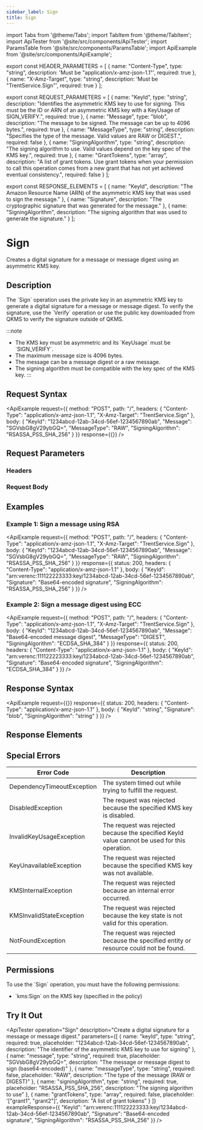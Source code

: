 ```yaml
---
sidebar_label: Sign
title: Sign
---
```


import Tabs from '@theme/Tabs';
import TabItem from '@theme/TabItem';
import ApiTester from '@site/src/components/ApiTester';
import ParamsTable from '@site/src/components/ParamsTable';
import ApiExample from '@site/src/components/ApiExample';

export const HEADER_PARAMETERS = [
  {
    name: "Content-Type",
    type: "string",
    description: 'Must be "application/x-amz-json-1.1"',
    required: true
  },
  {
    name: "X-Amz-Target",
    type: "string", 
    description: 'Must be "TrentService.Sign"',
    required: true
  }
];

export const REQUEST_PARAMETERS = [
  {
    name: "KeyId",
    type: "string",
    description: "Identifies the asymmetric KMS key to use for signing. This must be the ID or ARN of an asymmetric KMS key with a KeyUsage of SIGN_VERIFY.",
    required: true
  },
  {
    name: "Message",
    type: "blob",
    description: "The message to be signed. The message can be up to 4096 bytes.",
    required: true
  },
  {
    name: "MessageType",
    type: "string",
    description: "Specifies the type of the message. Valid values are RAW or DIGEST.",
    required: false
  },
  {
    name: "SigningAlgorithm",
    type: "string",
    description: "The signing algorithm to use. Valid values depend on the key spec of the KMS key.",
    required: true
  },
  {
    name: "GrantTokens",
    type: "array",
    description: "A list of grant tokens. Use grant tokens when your permission to call this operation comes from a new grant that has not yet achieved eventual consistency.",
    required: false
  }
];

export const RESPONSE_ELEMENTS = [
  {
    name: "KeyId",
    description: "The Amazon Resource Name (ARN) of the asymmetric KMS key that was used to sign the message."
  },
  {
    name: "Signature",
    description: "The cryptographic signature that was generated for the message."
  },
  {
    name: "SigningAlgorithm",
    description: "The signing algorithm that was used to generate the signature."
  }
];

# Sign

Creates a digital signature for a message or message digest using an asymmetric KMS key.

## Description

The \`Sign\` operation uses the private key in an asymmetric KMS key to generate a digital signature for a message or message digest. To verify the signature, use the \`Verify\` operation or use the public key downloaded from QKMS to verify the signature outside of QKMS.

:::note
- The KMS key must be asymmetric and its \`KeyUsage\` must be \`SIGN_VERIFY\`.
- The maximum message size is 4096 bytes.
- The message can be a message digest or a raw message.
- The signing algorithm must be compatible with the key spec of the KMS key.
:::

## Request Syntax

<ApiExample
  request={{
    method: "POST",
    path: "/",
    headers: {
      "Content-Type": "application/x-amz-json-1.1",
      "X-Amz-Target": "TrentService.Sign"
    },
    body: {
      "KeyId": "1234abcd-12ab-34cd-56ef-1234567890ab",
      "Message": "SGVsbG8gV29ybGQ=",
      "MessageType": "RAW",
      "SigningAlgorithm": "RSASSA_PSS_SHA_256"
    }
  }}
  response={{}}
/>

## Request Parameters

### Headers

<ParamsTable parameters={HEADER_PARAMETERS} />

### Request Body

<ParamsTable parameters={REQUEST_PARAMETERS} />

## Examples

### Example 1: Sign a message using RSA

<ApiExample
  request={{
    method: "POST",
    path: "/",
    headers: {
      "Content-Type": "application/x-amz-json-1.1",
      "X-Amz-Target": "TrentService.Sign"
    },
    body: {
      "KeyId": "1234abcd-12ab-34cd-56ef-1234567890ab",
      "Message": "SGVsbG8gV29ybGQ=",
      "MessageType": "RAW",
      "SigningAlgorithm": "RSASSA_PSS_SHA_256"
    }
  }}
  response={{
    status: 200,
    headers: {
      "Content-Type": "application/x-amz-json-1.1"
    },
    body: {
      "KeyId": "arn:verenc:111122223333:key/1234abcd-12ab-34cd-56ef-1234567890ab",
      "Signature": "Base64-encoded signature",
      "SigningAlgorithm": "RSASSA_PSS_SHA_256"
    }
  }}
/>

### Example 2: Sign a message digest using ECC

<ApiExample
  request={{
    method: "POST",
    path: "/",
    headers: {
      "Content-Type": "application/x-amz-json-1.1",
      "X-Amz-Target": "TrentService.Sign"
    },
    body: {
      "KeyId": "1234abcd-12ab-34cd-56ef-1234567890ab",
      "Message": "Base64-encoded message digest",
      "MessageType": "DIGEST",
      "SigningAlgorithm": "ECDSA_SHA_384"
    }
  }}
  response={{
    status: 200,
    headers: {
      "Content-Type": "application/x-amz-json-1.1"
    },
    body: {
      "KeyId": "arn:verenc:111122223333:key/1234abcd-12ab-34cd-56ef-1234567890ab",
      "Signature": "Base64-encoded signature",
      "SigningAlgorithm": "ECDSA_SHA_384"
    }
  }}
/>

## Response Syntax

<ApiExample
  request={{}}
  response={{
    status: 200,
    headers: {
      "Content-Type": "application/x-amz-json-1.1"
    },
    body: {
      "KeyId": "string",
      "Signature": "blob",
      "SigningAlgorithm": "string"
    }
  }}
/>

## Response Elements

<ParamsTable responseElements={RESPONSE_ELEMENTS} type="response" />

## Special Errors

| Error Code | Description |
|------------|-------------|
| DependencyTimeoutException | The system timed out while trying to fulfill the request. |
| DisabledException | The request was rejected because the specified KMS key is disabled. |
| InvalidKeyUsageException | The request was rejected because the specified KeyId value cannot be used for this operation. |
| KeyUnavailableException | The request was rejected because the specified KMS key was not available. |
| KMSInternalException | The request was rejected because an internal error occurred. |
| KMSInvalidStateException | The request was rejected because the key state is not valid for this operation. |
| NotFoundException | The request was rejected because the specified entity or resource could not be found. |

## Permissions

To use the \`Sign\` operation, you must have the following permissions:
- \`kms:Sign\` on the KMS key (specified in the policy)

## Try It Out

<ApiTester
  operation="Sign"
  description="Create a digital signature for a message or message digest."
  parameters={[
    {
      name: "keyId",
      type: "string",
      required: true,
      placeholder: "1234abcd-12ab-34cd-56ef-1234567890ab",
      description: "The identifier of the asymmetric KMS key to use for signing"
    },
    {
      name: "message",
      type: "string",
      required: true,
      placeholder: "SGVsbG8gV29ybGQ=",
      description: "The message or message digest to sign (base64-encoded)"
    },
    {
      name: "messageType",
      type: "string",
      required: false,
      placeholder: "RAW",
      description: "The type of the message (RAW or DIGEST)"
    },
    {
      name: "signingAlgorithm",
      type: "string",
      required: true,
      placeholder: "RSASSA_PSS_SHA_256",
      description: "The signing algorithm to use"
    },
    {
      name: "grantTokens",
      type: "array",
      required: false,
      placeholder: '["grant1", "grant2"]',
      description: "A list of grant tokens"
    }
  ]}
  exampleResponse={{
    "KeyId": "arn:verenc:111122223333:key/1234abcd-12ab-34cd-56ef-1234567890ab",
    "Signature": "Base64-encoded signature",
    "SigningAlgorithm": "RSASSA_PSS_SHA_256"
  }}
/> 